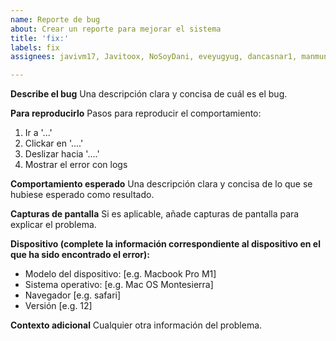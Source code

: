 ```yaml
---
name: Reporte de bug
about: Crear un reporte para mejorar el sistema
title: 'fix:'
labels: fix
assignees: javivm17, Javitoox, NoSoyDani, eveyugyug, dancasnar1, manmunesp12

---
```


**Describe el bug**
Una descripción clara y concisa de cuál es el bug.

**Para reproducirlo**
Pasos para reproducir el comportamiento:
1. Ir a '...'
2. Clickar en '....'
3. Deslizar hacia '....'
4. Mostrar el error con logs

**Comportamiento esperado**
Una descripción clara y concisa de lo que se hubiese esperado como resultado.

**Capturas de pantalla**
Si es aplicable, añade capturas de pantalla para explicar el problema.

**Dispositivo (complete la información correspondiente al dispositivo en el que ha sido encontrado el error):**
 - Modelo del dispositivo: [e.g. Macbook Pro M1]
 - Sistema operativo: [e.g. Mac OS Montesierra]
 - Navegador [e.g. safari]
 - Versión [e.g. 12]

**Contexto adicional**
Cualquier otra información del problema.
